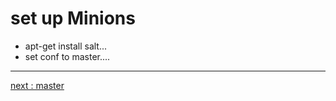 # set up Minions


 * apt-get install salt...
 * set conf to master....


 ----

 [next : master](/suricata/day_2/SetUpMaster.md)
